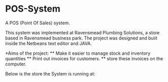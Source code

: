 # POS-System

A POS (Point Of Sales) system.

This system was implemented at Ravensmead Plumbing Solutions, a store based in Ravensmead business park.
The project was designed and buiit inside the Netbeans text editor and JAVA.

*Aims of the project:
** Make it easier to manage stock and inventory quantities
** Print out invoices for customers.
** store these invoices on the computer.


Below is the store the System is running at:
